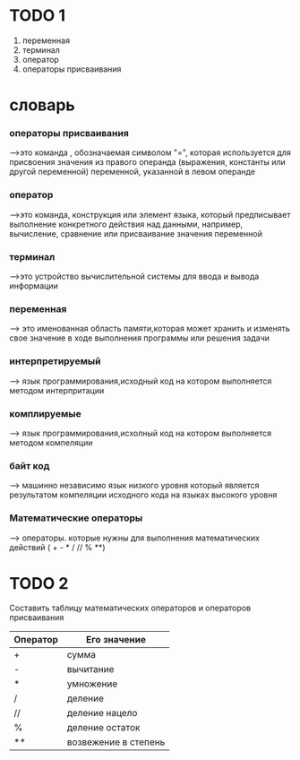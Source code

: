 # TODO 1
1) переменная
2) терминал
3) оператор
4) операторы присваивания
 

# словарь

### операторы присваивания
-->это команда , обозначаемая символом "=", которая используется для присвоения значения из правого операнда (выражения, константы или другой переменной) переменной, указанной в левом операнде

### оператор
 -->это команда, конструкция или элемент языка, который предписывает выполнение конкретного действия над данными, например, вычисление, сравнение или присваивание значения переменной

### терминал
-->это устройство вычислительной системы  для ввода и вывода информации

### переменная
--> это именованная область памяти,которая может хранить и изменять свое значение в ходе выполнения программы или решения задачи

### интерпретируемый
--> язык программирования,исходный код на котором выполняется методом интерпритации

### комплируемые  
--> язык программирования,исхолный код на котором выполняется методом компеляции

### байт код  
--> машинно независимо язык низкого уровня который является результатом компеляции исходного кода на языках высокого уровня

### Математические  операторы
--> операторы. которые нужны для выполнения математических действий ( + - * / // % **)

 
# TODO 2
Составить таблицу математических операторов и операторов присваивания

| Оператор | Его значение|
|-------------|-------------|
|+|сумма|
|-|вычитание|
|*|умножение|
|/|деление|
|//|деление нацело|
|%|деление остаток|
|**|возвежение в степень|
